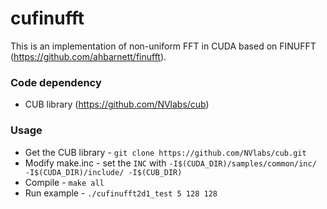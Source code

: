 # cufinufft

This is an implementation of non-uniform FFT in CUDA based on FINUFFT (https://github.com/ahbarnett/finufft).

### Code dependency
 - CUB library (https://github.com/NVlabs/cub)

### Usage
 - Get the CUB library - ```git clone https://github.com/NVlabs/cub.git```
 - Modify make.inc - set the ```INC``` with ```-I$(CUDA_DIR)/samples/common/inc/ -I$(CUDA_DIR)/include/ -I$(CUB_DIR)```
 - Compile - ```make all```
 - Run example - ``` ./cufinufft2d1_test 5 128 128 ```
 
